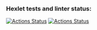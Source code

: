 ### Hexlet tests and linter status:
[![Actions Status](https://github.com/Andrey-Barinov/python-project-83/actions/workflows/hexlet-check.yml/badge.svg)](https://github.com/Andrey-Barinov/python-project-83/actions)
[![Actions Status](https://github.com/Andrey-Barinov/python-project-50/actions/workflows/pyci.yml/badge.svg)](https://github.com/Andrey-Barinov/python-project-50/actions)

